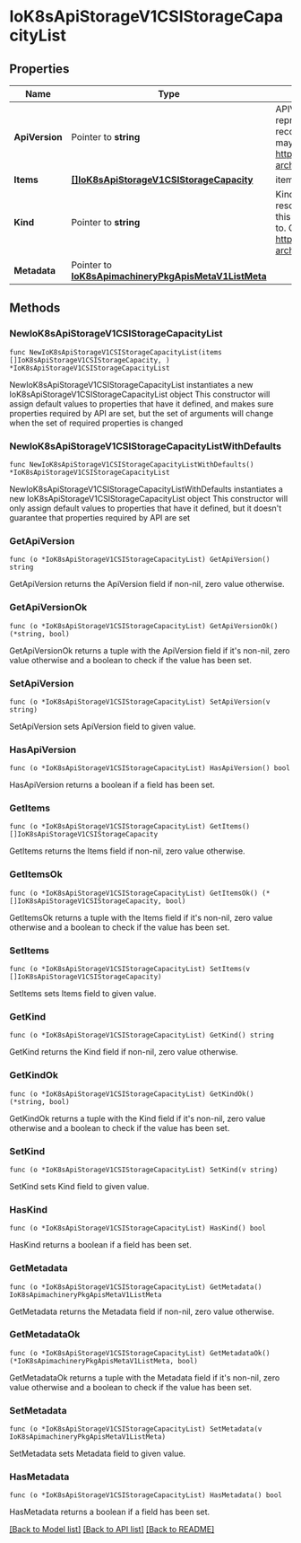 # IoK8sApiStorageV1CSIStorageCapacityList

## Properties

Name | Type | Description | Notes
------------ | ------------- | ------------- | -------------
**ApiVersion** | Pointer to **string** | APIVersion defines the versioned schema of this representation of an object. Servers should convert recognized schemas to the latest internal value, and may reject unrecognized values. More info: https://git.k8s.io/community/contributors/devel/sig-architecture/api-conventions.md#resources | [optional] 
**Items** | [**[]IoK8sApiStorageV1CSIStorageCapacity**](IoK8sApiStorageV1CSIStorageCapacity.md) | items is the list of CSIStorageCapacity objects. | 
**Kind** | Pointer to **string** | Kind is a string value representing the REST resource this object represents. Servers may infer this from the endpoint the client submits requests to. Cannot be updated. In CamelCase. More info: https://git.k8s.io/community/contributors/devel/sig-architecture/api-conventions.md#types-kinds | [optional] 
**Metadata** | Pointer to [**IoK8sApimachineryPkgApisMetaV1ListMeta**](IoK8sApimachineryPkgApisMetaV1ListMeta.md) |  | [optional] 

## Methods

### NewIoK8sApiStorageV1CSIStorageCapacityList

`func NewIoK8sApiStorageV1CSIStorageCapacityList(items []IoK8sApiStorageV1CSIStorageCapacity, ) *IoK8sApiStorageV1CSIStorageCapacityList`

NewIoK8sApiStorageV1CSIStorageCapacityList instantiates a new IoK8sApiStorageV1CSIStorageCapacityList object
This constructor will assign default values to properties that have it defined,
and makes sure properties required by API are set, but the set of arguments
will change when the set of required properties is changed

### NewIoK8sApiStorageV1CSIStorageCapacityListWithDefaults

`func NewIoK8sApiStorageV1CSIStorageCapacityListWithDefaults() *IoK8sApiStorageV1CSIStorageCapacityList`

NewIoK8sApiStorageV1CSIStorageCapacityListWithDefaults instantiates a new IoK8sApiStorageV1CSIStorageCapacityList object
This constructor will only assign default values to properties that have it defined,
but it doesn't guarantee that properties required by API are set

### GetApiVersion

`func (o *IoK8sApiStorageV1CSIStorageCapacityList) GetApiVersion() string`

GetApiVersion returns the ApiVersion field if non-nil, zero value otherwise.

### GetApiVersionOk

`func (o *IoK8sApiStorageV1CSIStorageCapacityList) GetApiVersionOk() (*string, bool)`

GetApiVersionOk returns a tuple with the ApiVersion field if it's non-nil, zero value otherwise
and a boolean to check if the value has been set.

### SetApiVersion

`func (o *IoK8sApiStorageV1CSIStorageCapacityList) SetApiVersion(v string)`

SetApiVersion sets ApiVersion field to given value.

### HasApiVersion

`func (o *IoK8sApiStorageV1CSIStorageCapacityList) HasApiVersion() bool`

HasApiVersion returns a boolean if a field has been set.

### GetItems

`func (o *IoK8sApiStorageV1CSIStorageCapacityList) GetItems() []IoK8sApiStorageV1CSIStorageCapacity`

GetItems returns the Items field if non-nil, zero value otherwise.

### GetItemsOk

`func (o *IoK8sApiStorageV1CSIStorageCapacityList) GetItemsOk() (*[]IoK8sApiStorageV1CSIStorageCapacity, bool)`

GetItemsOk returns a tuple with the Items field if it's non-nil, zero value otherwise
and a boolean to check if the value has been set.

### SetItems

`func (o *IoK8sApiStorageV1CSIStorageCapacityList) SetItems(v []IoK8sApiStorageV1CSIStorageCapacity)`

SetItems sets Items field to given value.


### GetKind

`func (o *IoK8sApiStorageV1CSIStorageCapacityList) GetKind() string`

GetKind returns the Kind field if non-nil, zero value otherwise.

### GetKindOk

`func (o *IoK8sApiStorageV1CSIStorageCapacityList) GetKindOk() (*string, bool)`

GetKindOk returns a tuple with the Kind field if it's non-nil, zero value otherwise
and a boolean to check if the value has been set.

### SetKind

`func (o *IoK8sApiStorageV1CSIStorageCapacityList) SetKind(v string)`

SetKind sets Kind field to given value.

### HasKind

`func (o *IoK8sApiStorageV1CSIStorageCapacityList) HasKind() bool`

HasKind returns a boolean if a field has been set.

### GetMetadata

`func (o *IoK8sApiStorageV1CSIStorageCapacityList) GetMetadata() IoK8sApimachineryPkgApisMetaV1ListMeta`

GetMetadata returns the Metadata field if non-nil, zero value otherwise.

### GetMetadataOk

`func (o *IoK8sApiStorageV1CSIStorageCapacityList) GetMetadataOk() (*IoK8sApimachineryPkgApisMetaV1ListMeta, bool)`

GetMetadataOk returns a tuple with the Metadata field if it's non-nil, zero value otherwise
and a boolean to check if the value has been set.

### SetMetadata

`func (o *IoK8sApiStorageV1CSIStorageCapacityList) SetMetadata(v IoK8sApimachineryPkgApisMetaV1ListMeta)`

SetMetadata sets Metadata field to given value.

### HasMetadata

`func (o *IoK8sApiStorageV1CSIStorageCapacityList) HasMetadata() bool`

HasMetadata returns a boolean if a field has been set.


[[Back to Model list]](../README.md#documentation-for-models) [[Back to API list]](../README.md#documentation-for-api-endpoints) [[Back to README]](../README.md)


